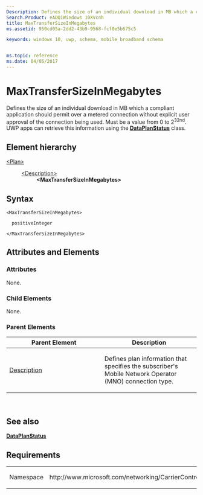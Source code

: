 ```yaml
---
Description: Defines the size of an individual download in MB which a compliant application should permit over a metered connection without explicit user approval of the connection being used.
Search.Product: eADQiWindows 10XVcnh
title: MaxTransferSizeInMegabytes
ms.assetid: 950cd05a-2dd2-43b9-9568-fcf0e5b675c5

keywords: windows 10, uwp, schema, mobile broadband schema


ms.topic: reference
ms.date: 04/05/2017
---
```


# MaxTransferSizeInMegabytes


Defines the size of an individual download in MB which a compliant application should permit over a metered connection without explicit user approval of the connection being used. Must be a value from 0 to 2<sup>32nd</sup>. UWP apps can retrieve this information using the [**DataPlanStatus**](https://msdn.microsoft.com/library/windows/apps/br207256) class.

## Element hierarchy

<dl>
<dt><a href="element-plan.md">&lt;Plan&gt;</a></dt>
<dd>
<dl>
<dt><a href="element-description.md">&lt;Description&gt;</a></dt>
<dd><b>&lt;MaxTransferSizeInMegabytes&gt;</b></dd>
</dl>
</dd>
</dl>

## Syntax

``` syntax
<MaxTransferSizeInMegabytes>

  positiveInteger

</MaxTransferSizeInMegabytes>
```

## Attributes and Elements


### Attributes

None.

### Child Elements

None.

### Parent Elements

<table>
<colgroup>
<col width="50%" />
<col width="50%" />
</colgroup>
<thead>
<tr class="header">
<th>Parent Element</th>
<th>Description</th>
</tr>
</thead>
<tbody>
<tr class="odd">
<td><a href="element-description.md">Description</a> </td>
<td><p>Defines plan information that specifies the subscriber's Mobile Network Operator (MNO) connection type.</p></td>
</tr>
</tbody>
</table>

 

## See also


[**DataPlanStatus**](https://msdn.microsoft.com/library/windows/apps/br207256)

## Requirements

<table>
<colgroup>
<col width="50%" />
<col width="50%" />
</colgroup>
<tbody>
<tr class="odd">
<td><p>Namespace</p></td>
<td><p>http://www.microsoft.com/networking/CarrierControl/Plans/v1</p></td>
</tr>
</tbody>
</table>

 

 



